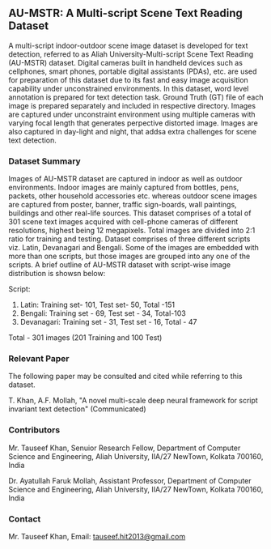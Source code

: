 
## AU-MSTR: A Multi-script Scene Text Reading Dataset

A multi-script indoor-outdoor scene image dataset is developed for text detection, referred to as Aliah University-Multi-script Scene Text Reading (AU-MSTR) dataset.
Digital cameras built in handheld devices such as cellphones, smart phones, portable digital assistants (PDAs), etc. are used for preparation of this dataset due to its fast and easy image acquisition capability under unconstrained environments. In this dataset, word level annotation is prepared for text detection task. Ground Truth (GT) file of each image is prepared separately and included in respective directory.
Images are captured under unconstraint environment using multiple cameras with varying focal length that generates perpective distorted image. Images are also captured in day-light and night, that addsa extra challenges for scene text detection.

### Dataset Summary

Images of AU-MSTR dataset are captured in indoor as well as outdoor environments. Indoor images are mainly captured from bottles, pens, packets, other household accessories etc. whereas outdoor scene images are captured from poster, banner, traffic sign-boards, wall paintings, buildings and other real-life sources. This dataset comprises of a total of 301 scene text images acquired with cell-phone cameras of different resolutions, highest being 12 megapixels. Total images are divided into 2:1 ratio for training and testing. Dataset comprises of three different scripts viz. Latin, Devanagari and Bengali. Some of the images are embedded with more than one scripts, but those images are grouped into any one of the scripts. A brief outline of AU-MSTR dataset with script-wise image distribution is showsn below:

Script:
  1. Latin: Training set- 101, Test set- 50, Total -151
  2. Bengali: Training set - 69, Test set - 34, Total-103
  3. Devanagari: Training set - 31, Test set - 16, Total - 47
  
Total - 301 images (201 Training and 100 Test)


### Relevant Paper
The following paper may be consulted and cited while referring to this dataset.

T. Khan, A.F. Mollah, "A novel multi-scale deep neural framework for script invariant text detection" (Communicated)

### Contributors
Mr. Tauseef Khan, Senuior Research Fellow, Department of Computer Science and Engineering, Aliah University, IIA/27 NewTown, Kolkata 700160, India

Dr. Ayatullah Faruk Mollah, Assistant Professor, Department of Computer Science and Engineering, Aliah University, IIA/27 NewTown, Kolkata 700160, India

### Contact
Mr. Tauseef Khan, Email: tauseef.hit2013@gmail.com
